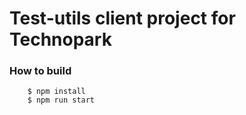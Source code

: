 # Test-utils client project for Technopark

### How to build

```
    $ npm install
    $ npm run start
```
